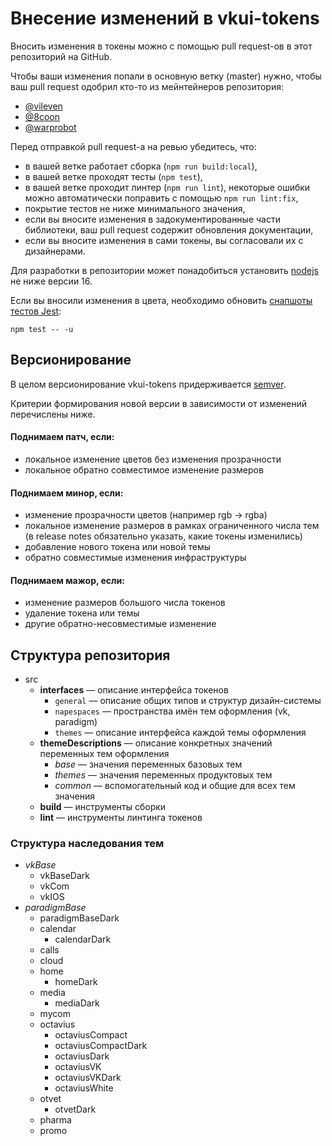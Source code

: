 # Внесение изменений в vkui-tokens

Вносить изменения в токены можно с помощью pull request-ов в этот
репозиторий на GitHub.

Чтобы ваши изменения попали в основную ветку (master) нужно, чтобы ваш
pull request одобрил кто-то из мейнтейнеров репозитория:

* [@vileven](https://github.com/vileven)
* [@8coon](https://github.com/8coon)
* [@warprobot](https://github.com/warprobot)

Перед отправкой pull request-а на ревью убедитесь, что:
* в вашей ветке работает сборка (`npm run build:local`),
* в вашей ветке проходят тесты (`npm test`),
* в вашей ветке проходит линтер (`npm run lint`), некоторые ошибки можно автоматически поправить с помощью `npm run lint:fix`,
* покрытие тестов не ниже минимального значения,
* если вы вносите изменения в задокументированные части библиотеки,
  ваш pull request содержит обновления документации,
* если вы вносите изменения в сами токены, вы
  согласовали их с дизайнерами.

Для разработки в репозитории может понадобиться установить
[nodejs](https://nodejs.org/) не ниже версии 16.

Если вы вносили изменения в цвета, необходимо обновить
[снапшоты тестов Jest](https://jestjs.io/ru/docs/snapshot-testing):

```npm test -- -u```

## Версионирование

В целом версионирование vkui-tokens придерживается
[semver](https://semver.org/lang/ru/).

Критерии формирования новой версии в зависимости от изменений перечислены ниже.

#### Поднимаем **патч**, если:

* локальное изменение цветов без изменения прозрачности
* локальное обратно совместимое изменение размеров

#### Поднимаем минор, если:

* изменение прозрачности цветов (например rgb -> rgba)
* локальное изменение размеров в рамках ограниченного числа тем
  (в release notes обязательно указать, какие токены изменились)
* добавление нового токена или новой темы
* обратно совместимые изменения инфраструктуры

#### Поднимаем мажор, если:

* изменение размеров большого числа токенов
* удаление токена или темы
* другие обратно-несовместимые изменение

## Структура репозитория

* src
	* **interfaces** &mdash; описание интерфейса токенов
		* `general` &mdash; описание общих типов и структур дизайн-системы
		* `napespaces` &mdash; пространства имён тем оформления (vk, paradigm)
		* `themes` &mdash; описание интерфейса каждой темы оформления
	* **themeDescriptions** &mdash; описание конкретных значений переменных тем оформления
		* _base_ &mdash; значения переменных базовых тем
		* _themes_ &mdash; значения переменных продуктовых тем
		* _common_ &mdash; вспомогательный код и общие для всех тем значения
	* **build** &mdash; инструменты сборки
	* **lint** &mdash; инструменты линтинга токенов

### Структура наследования тем
* _vkBase_
    * vkBaseDark
    * vkCom
    * vkIOS
* _paradigmBase_
    * paradigmBaseDark
    * calendar
        * calendarDark
    * calls
    * cloud
    * home
        * homeDark
    * media
        * mediaDark
    * mycom
    * octavius
        * octaviusCompact
        * octaviusCompactDark
        * octaviusDark
        * octaviusVK
        * octaviusVKDark
        * octaviusWhite
    * otvet
        * otvetDark
    * pharma
    * promo
